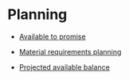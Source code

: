 # Planning

- [Available to promise](https://github.com/ErpNetDocs/tech/blob/master/modules/logistics/planning/available-to-promise/index.md)

- [Material requirements planning](https://github.com/ErpNetDocs/tech/blob/master/modules/logistics/planning/material-requirements-planning.md)

- [Projected available balance](https://github.com/ErpNetDocs/tech/blob/master/modules/logistics/planning/projected-available-balance.md)
